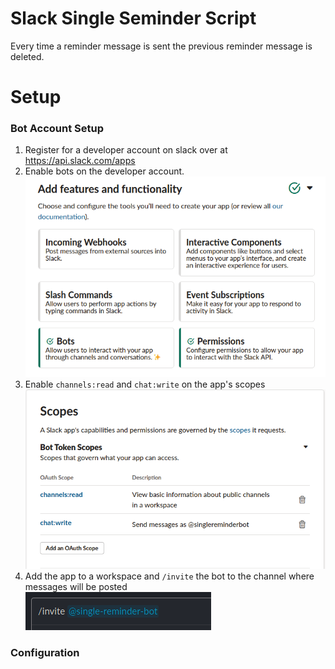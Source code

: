 # Slack Single Seminder Script
Every time a reminder message is sent the previous reminder message is deleted.

# Setup
### Bot Account Setup
1. Register for a developer account on slack over at https://api.slack.com/apps
2. Enable bots on the developer account.
![account features screenshot](https://raw.githubusercontent.com/FireLemons/DocumentationMaterials/main/img/app-features.png)
3. Enable `channels:read` and `chat:write` on the app's scopes
![account scopes screenshot](https://raw.githubusercontent.com/FireLemons/DocumentationMaterials/main/img/app-permissions.png)
4. Add the app to a workspace and `/invite` the bot to the channel where messages will be posted  
![invite bot screenshot](https://raw.githubusercontent.com/FireLemons/DocumentationMaterials/main/img/invite-bot.png)
  
### Configuration
